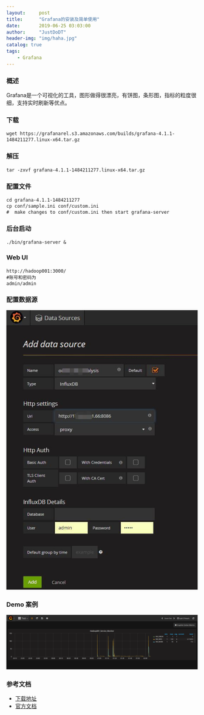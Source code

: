 ```yaml
---
layout:     post
title:      "Grafana的安装及简单使用"
date:       2019-06-25 03:03:00
author:     "JustDoDT"
header-img: "img/haha.jpg"
catalog: true
tags:
    - Grafana
---
```




### 概述

Grafana是一个可视化的工具，图形做得很漂亮，有饼图，条形图，指标的粒度很细，支持实时刷新等优点。

### 下载

~~~
wget https://grafanarel.s3.amazonaws.com/builds/grafana-4.1.1-1484211277.linux-x64.tar.gz
~~~

### 解压

~~~
tar -zxvf grafana-4.1.1-1484211277.linux-x64.tar.gz
~~~

### 配置文件

~~~
cd grafana-4.1.1-1484211277
cp conf/sample.ini conf/custom.ini
#  make changes to conf/custom.ini then start grafana-server
~~~

### 后台启动

~~~
./bin/grafana-server &
~~~

### Web UI

~~~
http://hadoop001:3000/  
#账号和密码为
admin/admin
~~~



### 配置数据源

![grafana](/img/Grafana/test1.png) 



### Demo 案例

![grafana](/img/Grafana/test2.png) 



### 参考文档

- [下载地址](<https://grafana.com/grafana/download>)
- [官方文档](<http://docs.grafana.org/>)


